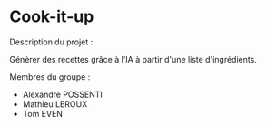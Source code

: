 # Cook-it-up

Description du projet :

Génèrer des recettes grâce à l'IA à partir d'une liste d'ingrédients.

Membres du groupe :
- Alexandre POSSENTI
- Mathieu LEROUX
- Tom EVEN

